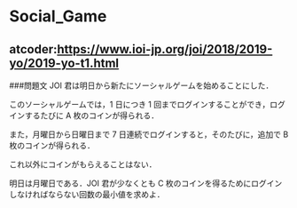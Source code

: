 # Social_Game
## atcoder:https://www.ioi-jp.org/joi/2018/2019-yo/2019-yo-t1.html
###問題文
JOI 君は明日から新たにソーシャルゲームを始めることにした．

このソーシャルゲームでは，1 日につき 1 回までログインすることができ，ログインするたびに A 枚のコインが得られる．

また，月曜日から日曜日まで 7 日連続でログインすると，そのたびに，追加で B 枚のコインが得られる．

これ以外にコインがもらえることはない．

明日は月曜日である．JOI 君が少なくとも C 枚のコインを得るためにログインしなければならない回数の最小値を求めよ．
